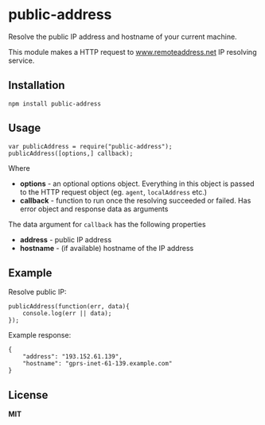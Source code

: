 # public-address

Resolve the public IP address and hostname of your current machine.

This module makes a HTTP request to www.remoteaddress.net IP resolving service.

## Installation

    npm install public-address

## Usage

    var publicAddress = require("public-address");
    publicAddress([options,] callback);

Where

  * **options** - an optional options object. Everything in this object is passed to the HTTP request object (eg. `agent`, `localAddress` etc.)
  * **callback** - function to run once the resolving succeeded or failed. Has error object and response data as arguments

The data argument for `callback` has the following properties

  * **address** - public IP address
  * **hostname** - (if available) hostname of the IP address

## Example

Resolve public IP:

    publicAddress(function(err, data){
        console.log(err || data);
    });

Example response:

    {
        "address": "193.152.61.139",
        "hostname": "gprs-inet-61-139.example.com"
    }

## License

**MIT**
